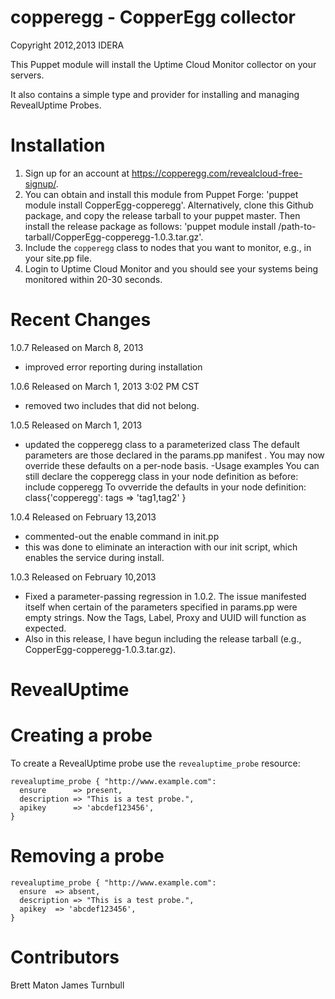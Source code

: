 copperegg - CopperEgg collector
=

Copyright 2012,2013 IDERA

This Puppet module will install the Uptime Cloud Monitor collector on your servers.

It also contains a simple type and provider for installing and managing RevealUptime Probes.

Installation
==

1. Sign up for an account at https://copperegg.com/revealcloud-free-signup/.
2. You can obtain and install this module from Puppet Forge: 'puppet module install CopperEgg-copperegg'.
   Alternatively, clone this Github package, and copy the release tarball to your puppet master.
   Then install the release package as follows: 'puppet module install /path-to-tarball/CopperEgg-copperegg-1.0.3.tar.gz'.
3. Include the `copperegg` class to nodes that you want to monitor, e.g., in your site.pp file.
4. Login to Uptime Cloud Monitor and you should see your systems being monitored within 20-30 seconds.

Recent Changes
==

1.0.7 Released on March 8, 2013
  - improved error reporting during installation

1.0.6 Released on March 1, 2013  3:02 PM CST
  - removed two includes that did not belong.

1.0.5 Released on March 1, 2013
  - updated the copperegg class to a parameterized class
    The default parameters are those declared in the params.pp manifest
.
    You may now override these defaults on a per-node basis.
  -Usage examples
    You can still declare the copperegg class in your node definition as before:
        include copperegg
    To ovverride the defaults in your node definition:
         class{'copperegg': tags => 'tag1,tag2' }

1.0.4 Released on February 13,2013
  - commented-out the enable command in init.pp
  - this was done to eliminate an interaction with our init script, which enables the service during install.

1.0.3 Released on February 10,2013
  - Fixed a parameter-passing regression in 1.0.2. The issue manifested itself when certain of the parameters specified in params.pp were empty strings.
    Now the Tags, Label, Proxy and UUID will function as expected.
  - Also in this release, I have begun including the release tarball (e.g., CopperEgg-copperegg-1.0.3.tar.gz).

RevealUptime
==

Creating a probe
===

To create a RevealUptime probe use the `revealuptime_probe` resource:

    revealuptime_probe { "http://www.example.com":
      ensure      => present,
      description => "This is a test probe.",
      apikey      => 'abcdef123456',
    }

Removing a probe
===

    revealuptime_probe { "http://www.example.com":
      ensure  => absent,
      description => "This is a test probe.",
      apikey  => 'abcdef123456',
    }

Contributors
==

Brett Maton
James Turnbull

